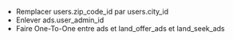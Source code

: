 - Remplacer users.zip_code_id par users.city_id
- Enlever ads.user_admin_id
- Faire One-To-One entre ads et land_offer_ads et land_seek_ads